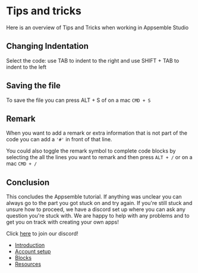 # Tips and tricks

Here is an overview of Tips and Tricks when working in Appsemble Studio

## **Changing Indentation**

Select the code: use TAB to indent to the right and use SHIFT + TAB to indent to the left

## **Saving the file**

To save the file you can press ALT + S of on a mac `CMD + S`

## **Remark**

When you want to add a remark or extra information that is not part of the code you can add a `'#'`
in front of that line.

You could also toggle the remark symbol to complete code blocks by selecting the all the lines you
want to remark and then press `ALT + /` or on a mac `CMD + /`

## Conclusion

This concludes the Appsemble tutorial. If anything was unclear you can always go to the part you got stuck on and try again.
If you're still stuck and unsure how to proceed, we have a discord set up where you can ask any question you're stuck with.
We are happy to help with any problems and to get you on track with creating your own apps!

Click [here](https://discord.gg/5qtDyFvd9K) to join our discord!

- [Introduction](index.md)
- [Account setup](01-account-setup.md)
- [Blocks](02-blocks.md)
- [Resources](03-resources.md)
